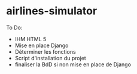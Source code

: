 # airlines-simulator

To Do:
- IHM HTML 5
- Mise en place Django
- Déterminer les fonctions
- Script d'installation du projet
- finaliser la BdD si non mise en place de Django
